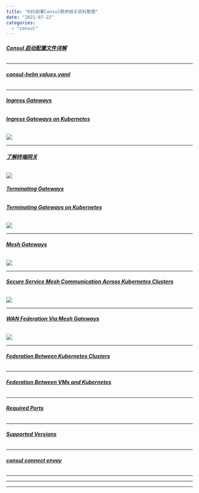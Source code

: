 ```yaml
---
title: "K8S部署Consul联邦相关资料整理"
date: "2021-07-22"
categories: 
  - "consul"
---
```


###### **[Consul 启动配置文件详解](https://github.com/hashicorp/consul/blob/v1.10.0/website/content/docs/k8s/helm.mdx "Consul 启动配置文件详解")**

* * *

###### **[consul-helm values.yaml](https://github.com/hashicorp/consul-helm/blob/master/values.yaml "consul-helm values.yaml")**

* * *

###### **[Ingress Gateways](https://www.consul.io/docs/connect/gateways/ingress-gateway#ingress-gateways "Ingress Gateways")**

###### **[Ingress Gateways on Kubernetes](https://www.consul.io/docs/k8s/connect/ingress-gateways "Ingress Gateways on Kubernetes")**

[![](http://qiniu.dev-share.top/consul/ingress-gateways.png)](http://qiniu.dev-share.top/consul/ingress-gateways.png)

* * *

###### **[了解终端网关](https://learn.hashicorp.com/tutorials/consul/service-mesh-terminating-gateways "了解终端网关")**

[![](http://qiniu.dev-share.top/consul/understand-terminating-gateways.png)](http://qiniu.dev-share.top/consul/understand-terminating-gateways.png)

###### **[Terminating Gateways](https://www.consul.io/docs/connect/gateways/terminating-gateway#terminating-gateways "Terminating Gateways")**

###### **[Terminating Gateways on Kubernetes](https://www.consul.io/docs/k8s/connect/terminating-gateways "Terminating Gateways on Kubernetes")**

[![](http://qiniu.dev-share.top/consul/terminating-gateways.png)](http://qiniu.dev-share.top/consul/terminating-gateways.png)

* * *

###### **[Mesh Gateways](https://www.consul.io/docs/connect/gateways/mesh-gateway#mesh-gateways "Mesh Gateways")**

[![](http://qiniu.dev-share.top/consul/mesh-gateways.png)](http://qiniu.dev-share.top/consul/mesh-gateways.png)

* * *

###### **[Secure Service Mesh Communication Across Kubernetes Clusters](https://learn.hashicorp.com/tutorials/consul/kubernetes-mesh-gateways "Secure Service Mesh Communication Across Kubernetes Clusters")**

[![](http://qiniu.dev-share.top/consul/k8s-mesh-gateway.png)](http://qiniu.dev-share.top/consul/k8s-mesh-gateway.png)

* * *

###### **[WAN Federation Via Mesh Gateways](https://www.consul.io/docs/k8s/installation/multi-cluster#wan-federation-via-mesh-gateways "WAN Federation Via Mesh Gateways")**

[![](http://qiniu.dev-share.top/consul/mesh-gateway-wan-federation.png)](http://qiniu.dev-share.top/consul/mesh-gateway-wan-federation.png)

* * *

###### **[Federation Between Kubernetes Clusters](https://www.consul.io/docs/k8s/installation/multi-cluster/kubernetes#federation-between-kubernetes-clusters "Federation Between Kubernetes Clusters")**

* * *

###### **[Federation Between VMs and Kubernetes](https://www.consul.io/docs/k8s/installation/multi-cluster/vms-and-kubernetes#federation-between-vms-and-kubernetes "Federation Between VMs and Kubernetes")**

* * *

###### **[Required Ports](https://www.consul.io/docs/install/ports#required-ports "Required Ports")**

* * *

###### **[Supported Versions](https://www.consul.io/docs/connect/proxies/envoy#supported-versions "Supported Versions")**

* * *

###### **[consul connect envoy](https://www.consul.io/commands/connect/envoy "consul connect envoy")**

* * *

* * *

* * *
